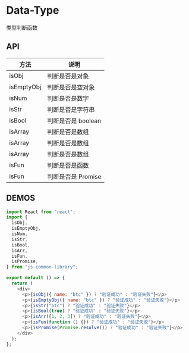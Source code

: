 # Data-Type

类型判断函数

## API

| 方法       | 说明               |
| ---------- | ------------------ |
| isObj      | 判断是否是对象     |
| isEmptyObj | 判断是否是空对象   |
| isNum      | 判断是否是数字     |
| isStr      | 判断是否是字符串   |
| isBool     | 判断是否是 boolean |
| isArray    | 判断是否是数组     |
| isArray    | 判断是否是数组     |
| isArray    | 判断是否是数组     |
| isFun      | 判断是否是函数     |
| isFun      | 判断是否是 Promise |

## DEMOS

```js
import React from "react";
import {
  isObj,
  isEmptyObj,
  isNum,
  isStr,
  isBool,
  isArr,
  isFun,
  isPromise,
} from "js-common-library";

export default () => {
  return (
    <div>
      <p>{isObj({ name: "btc" }) ? "验证成功" : "验证失败"}</p>
      <p>{isEmptyObj({ name: "btc" }) ? "验证成功" : "验证失败"}</p>
      <p>{isStr("btc") ? "验证成功" : "验证失败"}</p>
      <p>{isBool(true) ? "验证成功" : "验证失败"}</p>
      <p>{isArr([1, 2, 3]) ? "验证成功" : "验证失败"}</p>
      <p>{isFun(function () {}) ? "验证成功" : "验证失败"}</p>
      <p>{isPromise(Promise.resolve()) ? "验证成功" : "验证失败"}</p>
    </div>
  );
};
```
